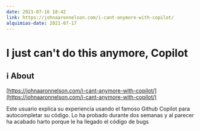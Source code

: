 ```yaml
---
date: 2021-07-16 18:42
link: https://johnaaronnelson.com/i-cant-anymore-with-copilot/
alquimias-date: 2021-07-17
---
```


# I just can't do this anymore, Copilot

## ℹ️ About

[https://johnaaronnelson.com/i-cant-anymore-with-copilot/](https://johnaaronnelson.com/i-cant-anymore-with-copilot/)

Este usuario explica su experiencia usando el famoso Github Copilot para autocompletar su código. Lo ha probado durante dos semanas y al parecer ha acabado harto porque le ha llegado el código de bugs


